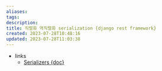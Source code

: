 ```yaml
---
aliases: 
tags: 
description:
title: 직렬화 역직렬화 serialization {django rest framework}
created: 2023-07-28T10:48:16
updated: 2023-07-28T11:03:38
---
```

- links
	- [Serializers {doc}](https://www.django-rest-framework.org/api-guide/serializers/)
